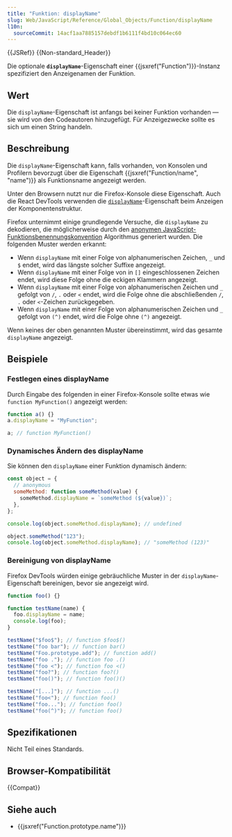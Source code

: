 ```yaml
---
title: "Funktion: displayName"
slug: Web/JavaScript/Reference/Global_Objects/Function/displayName
l10n:
  sourceCommit: 14acf1aa7885157debdf1b6111f4bd10c064ec60
---
```


{{JSRef}} {{Non-standard_Header}}

Die optionale **`displayName`**-Eigenschaft einer {{jsxref("Function")}}-Instanz spezifiziert den Anzeigenamen der Funktion.

## Wert

Die `displayName`-Eigenschaft ist anfangs bei keiner Funktion vorhanden — sie wird von den Codeautoren hinzugefügt. Für Anzeigezwecke sollte es sich um einen String handeln.

## Beschreibung

Die `displayName`-Eigenschaft kann, falls vorhanden, von Konsolen und Profilern bevorzugt über die Eigenschaft {{jsxref("Function/name", "name")}} als Funktionsname angezeigt werden.

Unter den Browsern nutzt nur die Firefox-Konsole diese Eigenschaft. Auch die React DevTools verwenden die [`displayName`](https://legacy.reactjs.org/docs/higher-order-components.html#convention-wrap-the-display-name-for-easy-debugging)-Eigenschaft beim Anzeigen der Komponentenstruktur.

Firefox unternimmt einige grundlegende Versuche, die `displayName` zu dekodieren, die möglicherweise durch den [anonymen JavaScript-Funktionsbenennungskonvention](https://johnjbarton.github.io/nonymous/index.html) Algorithmus generiert wurden. Die folgenden Muster werden erkannt:

- Wenn `displayName` mit einer Folge von alphanumerischen Zeichen, `_` und `$` endet, wird das längste solcher Suffixe angezeigt.
- Wenn `displayName` mit einer Folge von in `[]` eingeschlossenen Zeichen endet, wird diese Folge ohne die eckigen Klammern angezeigt.
- Wenn `displayName` mit einer Folge von alphanumerischen Zeichen und `_` gefolgt von `/`, `.` oder `<` endet, wird die Folge ohne die abschließenden `/`, `.` oder `<`-Zeichen zurückgegeben.
- Wenn `displayName` mit einer Folge von alphanumerischen Zeichen und `_` gefolgt von `(^)` endet, wird die Folge ohne `(^)` angezeigt.

Wenn keines der oben genannten Muster übereinstimmt, wird das gesamte `displayName` angezeigt.

## Beispiele

### Festlegen eines displayName

Durch Eingabe des folgenden in einer Firefox-Konsole sollte etwas wie `function MyFunction()` angezeigt werden:

```js
function a() {}
a.displayName = "MyFunction";

a; // function MyFunction()
```

### Dynamisches Ändern des displayName

Sie können den `displayName` einer Funktion dynamisch ändern:

```js
const object = {
  // anonymous
  someMethod: function someMethod(value) {
    someMethod.displayName = `someMethod (${value})`;
  },
};

console.log(object.someMethod.displayName); // undefined

object.someMethod("123");
console.log(object.someMethod.displayName); // "someMethod (123)"
```

### Bereinigung von displayName

Firefox DevTools würden einige gebräuchliche Muster in der `displayName`-Eigenschaft bereinigen, bevor sie angezeigt wird.

```js
function foo() {}

function testName(name) {
  foo.displayName = name;
  console.log(foo);
}

testName("$foo$"); // function $foo$()
testName("foo bar"); // function bar()
testName("Foo.prototype.add"); // function add()
testName("foo ."); // function foo .()
testName("foo <"); // function foo <()
testName("foo?"); // function foo?()
testName("foo()"); // function foo()()

testName("[...]"); // function ...()
testName("foo<"); // function foo()
testName("foo..."); // function foo()
testName("foo(^)"); // function foo()
```

## Spezifikationen

Nicht Teil eines Standards.

## Browser-Kompatibilität

{{Compat}}

## Siehe auch

- {{jsxref("Function.prototype.name")}}
